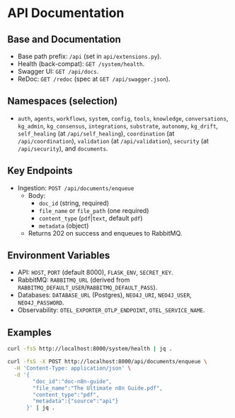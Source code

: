 # API Documentation

## Base and Documentation
- Base path prefix: `/api` (set in `api/extensions.py`).
- Health (back-compat): `GET /system/health`.
- Swagger UI: `GET /api/docs`.
- ReDoc: `GET /redoc` (spec at `GET /api/swagger.json`).

## Namespaces (selection)
- `auth`, `agents`, `workflows`, `system`, `config`, `tools`, `knowledge`, `conversations`, `kg_admin`, `kg_consensus`, `integrations`, `substrate`, `autonomy`, `kg_drift`, `self_healing` (at `/api/self_healing`), `coordination` (at `/api/coordination`), `validation` (at `/api/validation`), `security` (at `/api/security`), and `documents`.

## Key Endpoints
- Ingestion: `POST /api/documents/enqueue`
  - Body:
    - `doc_id` (string, required)
    - `file_name` or `file_path` (one required)
    - `content_type` (`pdf`|`text`, default `pdf`)
    - `metadata` (object)
  - Returns 202 on success and enqueues to RabbitMQ.

## Environment Variables
- API: `HOST`, `PORT` (default 8000), `FLASK_ENV`, `SECRET_KEY`.
- RabbitMQ: `RABBITMQ_URL` (derived from `RABBITMQ_DEFAULT_USER`/`RABBITMQ_DEFAULT_PASS`).
- Databases: `DATABASE_URL` (Postgres), `NEO4J_URI`, `NEO4J_USER`, `NEO4J_PASSWORD`.
- Observability: `OTEL_EXPORTER_OTLP_ENDPOINT`, `OTEL_SERVICE_NAME`.

## Examples
```bash
curl -fsS http://localhost:8000/system/health | jq .

curl -fsS -X POST http://localhost:8000/api/documents/enqueue \
  -H 'Content-Type: application/json' \
  -d '{
        "doc_id":"doc-n8n-guide",
        "file_name":"The Ultimate n8n Guide.pdf",
        "content_type":"pdf",
        "metadata":{"source":"api"}
      }' | jq .
```
